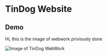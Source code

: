 # TinDog Website


## Demo

Hi, this is the image of webwork priviously done

![Image of TinDog WebWork](https://i.imgur.com/mQHO2pN.png)